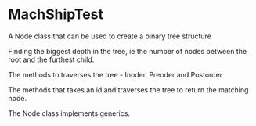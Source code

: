 # MachShipTest
A Node class that can be used to create a binary tree structure

Finding the biggest depth in the tree,
 ie the number of nodes between the root and the furthest child.
 
The methods to traverses the tree - Inoder, Preoder and Postorder 

The methods that takes an id and traverses the tree to return the matching
 node.

The Node class implements generics. 

